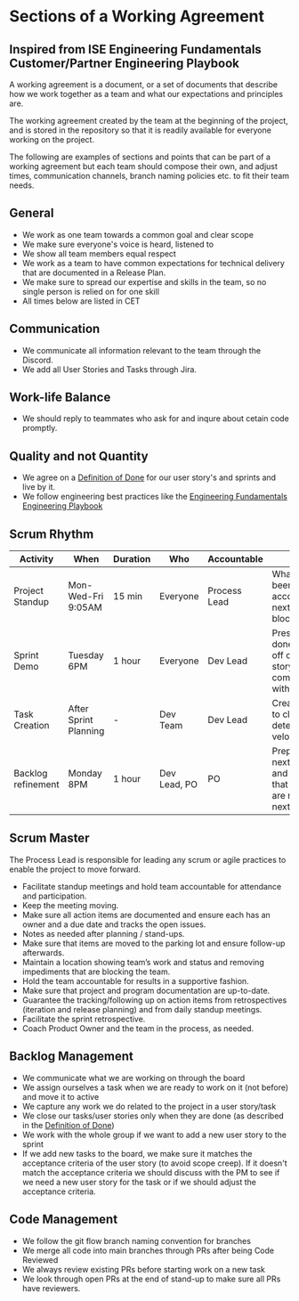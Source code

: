 # Sections of a Working Agreement

## Inspired from ISE Engineering Fundamentals Customer/Partner Engineering Playbook

A working agreement is a document, or a set of documents that describe how we work together as a team and what our
expectations and principles are.

The working agreement created by the team at the beginning of the project, and is stored in the repository so that it is
readily available for everyone working on the project.

The following are examples of sections and points that can be part of a working agreement but each team should compose
their own, and adjust times, communication channels, branch naming policies etc. to fit their team needs.

## General

- We work as one team towards a common goal and clear scope
- We make sure everyone's voice is heard, listened to
- We show all team members equal respect
- We work as a team to have common expectations for technical delivery that are documented in a Release Plan.
- We make sure to spread our expertise and skills in the team, so no single person is relied on for one skill
- All times below are listed in CET

## Communication

- We communicate all information relevant to the team through the Discord.
- We add all User Stories and Tasks through Jira.

## Work-life Balance


- We should reply to teammates who ask for and inqure about cetain code promptly.

## Quality and not Quantity

- We agree on a [Definition of Done](DefinitionofDone.md) for our user story's and sprints and live by it.
- We follow engineering best practices like the [Engineering Fundamentals Engineering Playbook](https://github.com/microsoft/code-with-engineering-playbook)

## Scrum Rhythm

| Activity                                              | When                  | Duration | Who          | Accountable  | Goal                                                                       |
|-------------------------------------------------------|-----------------------|----------|--------------|--------------|----------------------------------------------------------------------------|
| Project Standup | Mon-Wed-Fri 9:05AM           | 15 min   | Everyone     | Process Lead | What has been accomplished, next steps, blockers                           |
| Sprint Demo                                           | Tuesday 6PM            | 1 hour   | Everyone     | Dev Lead     | Present work done and sign off on user story completion with the TA                   || Sprint Planning  | Tuesday 6PM           | 1 hour   | Everyone     | PO           | Size and plan user stories for the sprint                                  |
| Task Creation                                         | After Sprint Planning | -        | Dev Team     | Dev Lead     | Create tasks to clarify and determine velocity                             |
| Backlog refinement | Monday 8PM         | 1 hour   | Dev Lead, PO | PO           | Prepare for next sprint and ensure that stories are ready for next sprint. |

## Scrum Master

The Process Lead is responsible for leading any scrum or agile practices to enable the project to move forward.

- Facilitate standup meetings and hold team accountable for attendance and participation.
- Keep the meeting moving.
- Make sure all action items are documented and ensure each has an owner and a due date and tracks the open issues.
- Notes as needed after planning / stand-ups.
- Make sure that items are moved to the parking lot and ensure follow-up afterwards.
- Maintain a location showing team’s work and status and removing impediments that are blocking the team.
- Hold the team accountable for results in a supportive fashion.
- Make sure that project and program documentation are up-to-date.
- Guarantee the tracking/following up on action items from retrospectives (iteration and release planning) and from daily standup meetings.
- Facilitate the sprint retrospective.
- Coach Product Owner and the team in the process, as needed.

## Backlog Management

- We communicate what we are working on through the board
- We assign ourselves a task when we are ready to work on it (not before) and move it to active
- We capture any work we do related to the project in a user story/task
- We close our tasks/user stories only when they are done (as described in the [Definition of Done](DefinitionofDone.md))
- We work with the whole group if we want to add a new user story to the sprint
- If we add new tasks to the board, we make sure it matches the acceptance criteria of the user story (to avoid scope creep).
  If it doesn't match the acceptance criteria we should discuss with the PM to see if we need a new user story for the task or if we should adjust the acceptance criteria.

## Code Management

- We follow the git flow branch naming convention for branches 
- We merge all code into main branches through PRs after being Code Reviewed
- We always review existing PRs before starting work on a new task
- We look through open PRs at the end of stand-up to make sure all PRs have reviewers.
